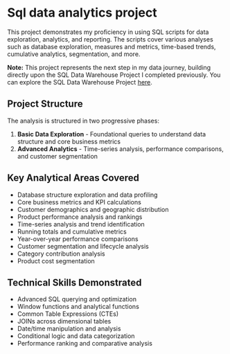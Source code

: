 # Sql data analytics project

This project demonstrates my proficiency in using SQL scripts for data exploration, analytics, and reporting. The scripts cover various analyses such as database exploration, measures and metrics, time-based trends, cumulative analytics, segmentation, and more.

**Note:** This project represents the next step in my data journey, building directly upon the SQL Data Warehouse Project I completed previously. You can explore the SQL Data Warehouse Project   [here](https://github.com/kevkaleido/sql-data-warehouse-project).

## Project Structure

The analysis is structured in two progressive phases:

1. **Basic Data Exploration** - Foundational queries to understand data structure and core business metrics
2. **Advanced Analytics** -  Time-series analysis, performance comparisons, and customer segmentation

## Key Analytical Areas Covered

- Database structure exploration and data profiling
- Core business metrics and KPI calculations
- Customer demographics and geographic distribution
- Product performance analysis and rankings
- Time-series analysis and trend identification
- Running totals and cumulative metrics
- Year-over-year performance comparisons
- Customer segmentation and lifecycle analysis
- Category contribution analysis
- Product cost segmentation

## Technical Skills Demonstrated

- Advanced SQL querying and optimization
- Window functions and analytical functions
- Common Table Expressions (CTEs)
- JOINs across dimensional tables
- Date/time manipulation and analysis
- Conditional logic and data categorization
- Performance ranking and comparative analysis
